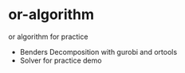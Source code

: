 # or-algorithm
or algorithm for practice

- Benders Decomposition with gurobi and ortools
- Solver for practice demo
